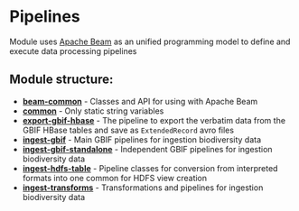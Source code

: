 # Pipelines

Module uses [Apache Beam](https://beam.apache.org/get-started/beam-overview/) as an unified programming model to define and execute data processing pipelines

## Module structure:
- [**beam-common**](./beam-common) - Classes and API for using with Apache Beam
- [**common**](./common) - Only static string variables
- [**export-gbif-hbase**](export-gbif-hbase) - The pipeline to export the verbatim data from the GBIF HBase tables and save as `ExtendedRecord` avro files
- [**ingest-gbif**](ingest-gbif) - Main GBIF pipelines for ingestion biodiversity data
- [**ingest-gbif-standalone**](ingest-gbif-standalone) - Independent GBIF pipelines for ingestion biodiversity data
- [**ingest-hdfs-table**](./ingest-hdfs-table) - Pipeline classes for conversion from interpreted formats into one common for HDFS view creation
- [**ingest-transforms**](./ingest-transforms) - Transformations and pipelines for ingestion biodiversity data
